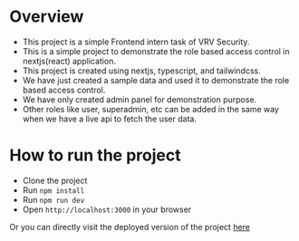 # Overview
- This project is a simple Frontend intern task of VRV Security.
- This is a simple project to demonstrate the role based access control in nextjs(react) application.
- This project is created using nextjs, typescript, and tailwindcss.
- We have just created a sample data and used it to demonstrate the role based access control.
- We have only created admin panel for demonstration purpose.
- Other roles like user, superadmin, etc can be added in the same way when we have a live api to fetch the user data.

# How to run the project
- Clone the project
- Run `npm install`
- Run `npm run dev`
- Open `http://localhost:3000` in your browser

Or you can directly visit the deployed version of the project [here](https://vrv-security-task.vercel.app/)



